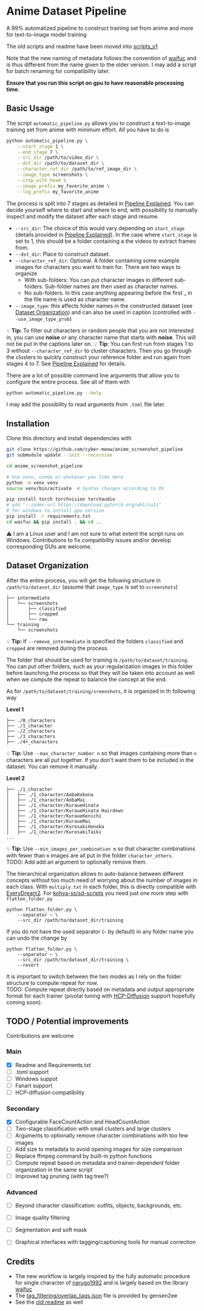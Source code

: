 # Anime Dataset Pipeline

A 99% automatized pipeline to construct training set from anime and more for text-to-image model training

The old scripts and readme have been moved into [scripts_v1](scripts_v1)

Note that the new naming of metadata follows the convention of [waifuc](https://github.com/deepghs/waifuc) and is thus different from the name given to the older version. I may add a script for batch renaming for compatibility later.

**Ensure that you run this script on gpu to have reasonable processing time.**

## Basic Usage

The script `automatic_pipeline.py` allows you to construct a text-to-image training set from anime with minimum effort. All you have to do is

```bash
python automatic_pipeline.py \
    --start_stage 1 \
    --end_stage 7 \
    --src_dir /path/to/video_dir \
    --dst_dir /path/to/dataset_dir \
    --character_ref_dir /path/to/ref_image_dir \
    --image_type screenshots \
    --crop_with_head \
    --image_prefix my_favorite_anime \
    --log_prefix my_favorite_anime
```


The process is split into 7 stages as detailed in [Pipeline Explained](docs/Pipeline.md). You can decide yourself where to start and where to end, with possibility to manually inspect and modify the dataset after each stage and resume.


- `--src_dir`: The choice of this would vary depending on `start_stage` (details provided in [Pipeline Explained](docs/Pipeline.md)). In the case where `start_stage` is set to 1, this should be a folder containing a the videos to extract frames from.
- `--dst_dir`: Place to construct dataset.
- `--character_ref_dir`: Optional. A folder containing some example images for characters you want to train for. There are two ways to organize
    - With sub-folders: You can put character images in different sub-folders. Sub-folder names are then used as character names.
    - No sub-folders. In this case anything appearing before the first _ in the file name is used as character name.
- `--image_type`: this affects folder names in the constructed dataset (see [Dataset Organization](#Dataset-Organization)) and can also be used in caption (controlled with `--use_image_type_prob`)

:bulb: **Tip:** To filter out characters or random people that you are not interested in, you can use **noise** or any character name that starts with **noise**. This will not be put in the captions later on.
:bulb: **Tip:** You can first run from stages 1 to 3 without `--character_ref_dir` to cluster characters. Then you go through the clusters to quickly construct your reference folder and run again from stages 4 to 7. See [Pipeline Explained](docs/Pipeline.md) for details.

There are a lot of possible command line arguments that allow you to configure the entire process. See all of them with
```bash
python automatic_pipeline.py --help
```

I may add the possibility to read arguments from `.toml` file later.

## Installation

Clone this directory and install dependencies with
```bash
git clone https://github.com/cyber-meow/anime_screenshot_pipeline
git submodule update --init --recursive

cd anime_screenshot_pipeline

# Use venv, conda or whatever you like here
python -m venv venv
source venv/bin/activate  # Syntax changes according to OS

pip install torch torchvision torchaudio
# add "--index-url https://download.pytorch.org/whl/cu11"
# for windows to install gpu version 
pip install -r requirements.txt
cd waifuc && pip install . && cd ..
```

:warning: I am a Linux user and I am not sure to what extent the script runs on Windows. Contributions to fix compatibility issues and/or develop corresponding GUIs are welcome.

## Dataset Organization

After the entire process, you will get the following structure in `/path/to/dataset_dir` (assume that `image_type` is set to `screenshots`)

```
├── intermediate
│   └── screenshots
│       ├── classified
│       ├── cropped
│       └── raw
└── training
    └── screenshots
```
:bulb: **Tip:** If `--remove_intermediate` is specified the folders `classified` and `cropped` are removed during the process.

The folder that should be used for training is `/path/to/dataset/training`. You can put other folders, such as your regularization images in this folder before launching the process so that they will be taken into account as well when we compute the repeat to balance the concept at the end.

As for `/path/to/dataset/training/sreenshots`, it is organized in th following way

**Level 1**
```
├── ./0_characters
├── ./1_character
├── ./2_characters
├── ./3_characters
├── ./4+_characters
```

:bulb: **Tip:** Use `--max_character_number n` so that images containing more than `n` characters are all put together. If you don't want them to be included in the dataset. You can remove it manually.

**Level 2**
```
├── ./1_character
│   ├── ./1_character/AobaKokona
│   ├── ./1_character/AobaMai
│   ├── ./1_character/KuraueHinata
│   ├── ./1_character/KuraueHinata Hairdown
│   ├── ./1_character/KuraueKenichi
│   ├── ./1_character/KuraueMai
│   ├── ./1_character/KurosakiHonoka
│   ├── ./1_character/KurosakiTaiki
...
```
:bulb: **Tip:** Use `--min_images_per_combination m` so that character combinations with fewer than `m` images are all put in the folder `character_others`.  
TODO: Add add an argument to optionally remove them.

The hierarchical organization allows to auto-balance between different concepts without too much need of worrying about the number of images in each class.
With `multiply.txt` in each folder, this is directly compatible with [EveryDream2](https://github.com/victorchall/EveryDream2trainer). For [kohya-ss/sd-scripts](https://github.com/kohya-ss/sd-scripts) you need just one more step with `flatten_folder.py`

```
python flatten_folder.py \
    --separator ~ \
    --src_dir /path/to/dataset_dir/training
```

If you do not have the used separator (`~` by default) in any folder name you can undo the change by

```
python flatten_folder.py \
    --separator ~ \
    --src_dir /path/to/dataset_dir/training \
    --revert
```

It is important to switch between the two modes as I rely on the folder structure to compute repeat for now.  
TODO: Compute repeat directly based on metadata and output appropriate format for each trainer (pivotal tuning with [HCP-Diffusion](https://github.com/7eu7d7/HCP-Diffusion) support hopefully coming soon).

## TODO / Potential improvements

Contributions are welcome

### Main

- [x] Readme and Requirements.txt
- [ ] .toml support
- [ ] Windows suppot
- [ ] Fanart support
- [ ] HCP-diffusion compatibility

### Secondary

- [x] Configurable FaceCountAction and HeadCountAction
- [ ] Two-stage classification with small clusters and large clusters
- [ ] Arguments to optionally remove character combinations with too few images
- [ ] Add size to metadata to avoid opening images for size comparison
- [ ] Replace ffmpeg command by built-in python functions
- [ ] Compute repeat based on metadata and trainer-dependent folder organization in the same script
- [ ] Improved tag pruning (with tag tree?)

### Advanced

- [ ] Beyond character classification: outfits, objects, backgrounds, etc.
- [ ] Image quality filtering 
- [ ] Segmentation and soft mask
- [ ] Graphical interfaces with tagging/captioning tools for manual correction



## Credits

- The new workflow is largely inspired by the fully automatic procedure for single character of [narugo1992](https://github.com/narugo1992) and is largely based on the library [waifuc](https://github.com/deepghs/waifuc)
- The [tag_filtering/overlap_tags.json](tag_filtering/overlap_tags.json) file is provided by gensen2ee
- See the [old readme](scripts_v1/README.md) as well
